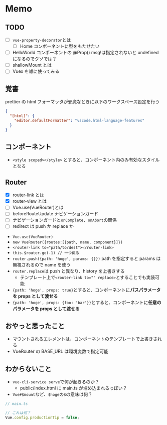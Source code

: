 # Memo

## TODO

- [ ] `vue-property-decorator`とは
  - [ ] Home コンポーネントに型をもたせたい
- [ ] HelloWorld コンポーネントの @Prop() msg!は指定されないと undefined になるのでクソでは？
- [ ] shallowMount とは
- [ ] Vuex を雑に使ってみる

## 覚書

prettier の html フォーマッタが邪魔なときに以下のワークスペース設定を行う

```json
{
  "[html]": {
    "editor.defaultFormatter": "vscode.html-language-features"
  }
}
```

## コンポーネント

- `<style scoped></style>` とすると、コンポーネント内のみ有効なスタイルとなる

## Router

- [x] router-link とは
- [x] router-view とは
- [ ] Vue.use(VueRouter)とは
- [ ] beforeRouteUpdate ナビゲーションガード
- [ ] ナビゲーションガードと`onComplete, onAbort`の関係
- [ ] redirect は push か replace か
- `Vue.use(VueRouter)`
- `new VueRouter({routes:[{path, name, component}]})`
- `<router-link to="path/to/dest"></router-link>`
- `this.$router.go(-1) // 一つ戻る`
- `router.push({path: 'hoge', params: {}})` path を指定すると params は無視されるので name を使う
- `router.replace`は push と異なり、history を上書きする
  - テンプレート上で`<router-link to="" replace>`とすることでも実装可能
- `{path: 'hoge', props: true}`とすると、コンポーネントに**パスパラメータを props として渡せる**
- `{path: 'hoge', props: {foo: 'bar'}}`とすると、コンポーネントに**任意のパラメータを props として渡せる**

## おやっと思ったこと

- マウントされるエレメントは、コンポーネントのテンプレートで上書きされる
- VueRouter の BASE_URL は環境変数で指定可能

## わからないこと

- `vue-cli-service serve`で何が起きるのか？
  - public/index.html に main.ts が埋め込まれるっぽい？
- `Vue#$mount`など、`$hoge`の`$`の意味は何？

```ts
// main.ts

// これは何？
Vue.config.productionTip = false;
```
